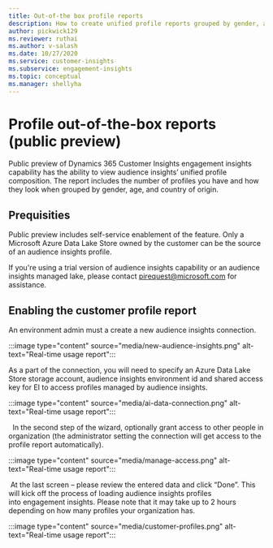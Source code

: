 ```yaml
---
title: Out-of-the box profile reports 
description: How to create unified profile reports grouped by gender, age, and country of origin.
author: pickwick129
ms.reviewer: ruthai
ms.author: v-salash
ms.date: 10/27/2020
ms.service: customer-insights
ms.subservice: engagement-insights 
ms.topic: conceptual
ms.manager: shellyha
---
```


# Profile out-of-the-box reports (public preview)

Public preview of Dynamics 365 Customer Insights engagement insights capability has the ability to view audience insights’ unified profile composition. The report includes the number of profiles you have and how they look when grouped by gender, age, and country of origin. 

## Prequisities

Public preview includes self-service enablement of the feature. Only a Microsoft Azure Data Lake Store owned by the customer can be the source of an audience insights profile. 

If you're using a trial version of audience insights capability or an audience insights managed lake, please contact pirequest@microsoft.com for assistance.  

## Enabling the customer profile report

An environment admin must a create a new audience insights connection.  

   :::image type="content" source="media/new-audience-insights.png" alt-text="Real-time usage report":::


As a part of the connection, you will need to specify an Azure Data Lake Store storage account, audience insights environment id and shared access key for EI to access profiles managed by audience insights. 

   :::image type="content" source="media/ai-data-connection.png" alt-text="Real-time usage report":::

 
In the second step of the wizard, optionally grant access to other people in organization (the administrator setting the connection will get access to the profile report automatically). 

   :::image type="content" source="media/manage-access.png" alt-text="Real-time usage report":::

 At the last screen – please review the entered data and click “Done”. This will kick off the process of loading audience insights profiles into engagement insights. Please note that it may take up to 2 hours depending on how many profiles your organization has. 

   :::image type="content" source="media/customer-profiles.png" alt-text="Real-time usage report":::
